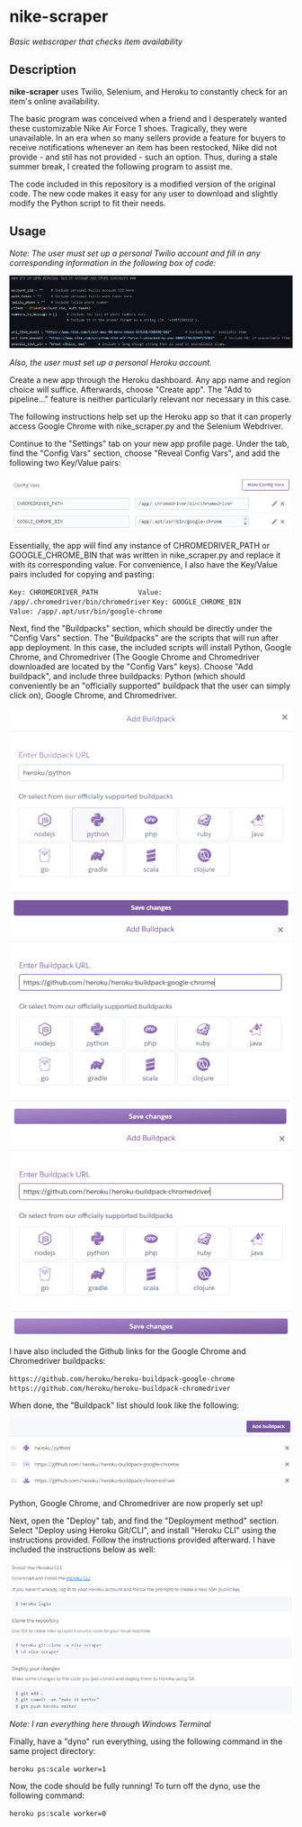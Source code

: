 nike-scraper
=====

_Basic webscraper that checks item availability_

Description
-----------

**nike-scraper** uses Twilio, Selenium, and Heroku to constantly check for an
item's online availability.

The basic program was conceived when a friend and I desperately wanted these 
customizable Nike Air Force 1 shoes. Tragically, they were unavailable. In an
era when so many sellers provide a feature for buyers to receive notifications 
whenever an item has been restocked, Nike did not provide - and stil has not
provided - such an option. Thus, during a stale summer break, I created the
following program to assist me.

The code included in this repository is a modified version of the original code.
The new code makes it easy for any user to download and slightly modify the 
Python script to fit their needs.

Usage
-----

_Note: The user must set up a personal Twilio account and fill in any 
corresponding information in the following box of code:_

![Screenshot of code where extra information must be filled in](img/fillincode.png)

_Also, the user must set up a personal Heroku account._

Create a new app through the Heroku dashboard. Any app name and region choice will
suffice. Afterwards, choose "Create app". The "Add to pipeline..." feature is
neither particularly relevant nor necessary in this case.

The following instructions help set up the Heroku app so that it can properly access
Google Chrome with nike_scraper.py and the Selenium Webdriver.

Continue to the "Settings" tab on your new app profile page. Under
the tab, find the "Config Vars" section, choose "Reveal Config Vars", and add the 
following two Key/Value pairs:

![Screenshot of Heroku Config Vars](img/keyvalue.png)

Essentially, the app will find any instance of CHROMEDRIVER_PATH or GOOGLE_CHROME_BIN
that was written in nike_scraper.py and replace it with its corresponding value. For
convenience, I also have the Key/Value pairs included for copying and pasting:

`Key: CHROMEDRIVER_PATH          Value: /app/.chromedriver/bin/chromedriver`
`Key: GOOGLE_CHROME_BIN          Value: /app/.apt/usr/bin/google-chrome`

Next, find the "Buildpacks" section, which should be directly under the "Config
Vars" section. The "Buildpacks" are the scripts that will run after app deployment.
In this case, the included scripts will install Python, Google Chrome, and Chromedriver
(The Google Chrome and Chromedriver downloaded are located by the "Config Vars" keys). 
Choose "Add buildpack", and include three buildpacks: Python (which should conveniently 
be an "officially supported" buildpack that the user can simply click on), Google 
Chrome, and Chromedriver.

![Screenshot of Heroku Python Buildpack](img/pythonbuildpack.png)
![Screenshot of Heroku Google Chrome Buildpack](img/googlechromebuildpack.png)
![Screenshot of Heroku Chromedriver Buildpack](img/chromedriverbuildpack.png)

I have also included the Github links for the Google Chrome and Chromedriver buildpacks:

`https://github.com/heroku/heroku-buildpack-google-chrome`
`https://github.com/heroku/heroku-buildpack-chromedriver`

When done, the "Buildpack" list should look like the following:

![Screenshot of Heroku Buildpacks](img/buildpack.png)

Python, Google Chrome, and Chromedriver are now properly set up!

Next, open the "Deploy" tab, and find the "Deployment method" section. Select "Deploy
using Heroku Git/CLI", and install "Heroku CLI" using the instructions provided. Follow
the instructions provided afterward. I have included the instructions below as well:

![Screenshot of Heroku Git instructions](img/herokugitinstruct.png)
_Note: I ran everything here through Windows Terminal_

Finally, have a "dyno" run everything, using the following command in the same project
directory:

`heroku ps:scale worker=1`

Now, the code should be fully running! To turn off the dyno, use the following command:

`heroku ps:scale worker=0`

